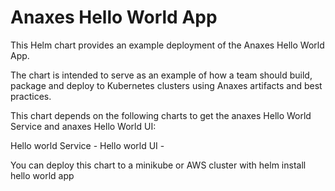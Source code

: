 # Anaxes Hello World App


This Helm chart provides an example deployment of the Anaxes Hello World App.

The chart is intended to serve as an example of how a team should build, package and deploy to Kubernetes clusters using Anaxes artifacts and best practices.

This chart depends on the following charts to get the anaxes Hello World Service and anaxes Hello World UI:

Hello world Service - 
Hello world UI -

You can deploy this chart to a minikube or AWS cluster with helm install hello world app
